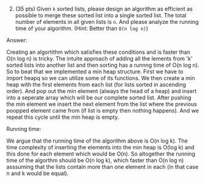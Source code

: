 2. (35 pts) Given `k` sorted lists, please design an algorithm as efficient as possible to merge these sorted list into a single sorted list. The total number of elements in all given lists is `n`. And please analyze the running time of your algorithm. (Hint: Better than `O(n log n)`)

Answer:

Creating an algortithm which satisfies these conditions and is faster than O(n log n) is tricky. The intuite approach of adding all the lements from 'k' sorted lists into another list and then sorting has a runnng time of O(n log n). So to beat that we implemented a min heap structure. First we have to import heapq so we can utilize some of its functions. We then create a min heap with the first elements from each list (for lists sorted in ascending order). And pop out the min element (always the head of a heap) and insert into a seperate array which will be our complete sorted list. After pushing the min element we insert the next element from the list where the previous poopped element came from (if list is empty then nothing happens). And we repeat this cycle until the min heap is empty. 

Running time:

We argue that the running time of the algorithm above is O(n log k). The time complexity of inserting the elements into the min heap is O(log k) and this done for each element which would be O(n). So altogether the running time of the algorthm should be O(n log k), which faster than O(n log n) asssuming that the lists contain more than one element in each (in that case n and k would be equal). 
